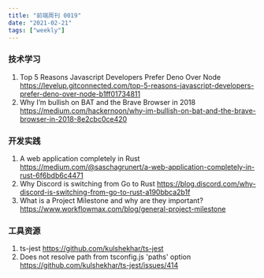 ```yaml
---
title: "前端周刊 0019"
date: "2021-02-21"
tags: ["weekly"]
---
```


### 技术学习
1. Top 5 Reasons Javascript Developers Prefer Deno Over Node https://levelup.gitconnected.com/top-5-reasons-javascript-developers-prefer-deno-over-node-b1ff01734811
2. Why I’m bullish on BAT and the Brave Browser in 2018 https://medium.com/hackernoon/why-im-bullish-on-bat-and-the-brave-browser-in-2018-8e2cbc0ce420

### 开发实践
1. A web application completely in Rust https://medium.com/@saschagrunert/a-web-application-completely-in-rust-6f6bdb6c4471
2. Why Discord is switching from Go to Rust https://blog.discord.com/why-discord-is-switching-from-go-to-rust-a190bbca2b1f
3. What is a Project Milestone and why are they important? https://www.workflowmax.com/blog/general-project-milestone

### 工具资源
1. ts-jest https://github.com/kulshekhar/ts-jest
2. Does not resolve path from tsconfig.js 'paths' option https://github.com/kulshekhar/ts-jest/issues/414
